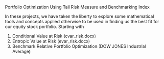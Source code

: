Portfolio Optimization Using Tail Risk Measure and Benchmarking Index 

In these projects, we have taken the liberty to explore some mathematical tools and concepts applied otherwise to be used in finding us the best fit for our equity stock portfolio.
Starting with 

1) Conditional Value at Risk (cvar_risk.docx)
2) Entropic Value at Risk (evar_risk.docx)
3) Benchmark Relative Portfolio Optimization (DOW JONES Industrial Average)

